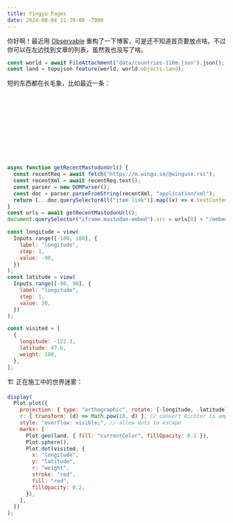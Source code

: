 ```yaml
---
title: Yingyu Pages
date: 2024-08-04 11:39:00 -7000
---
```


你好啊！最近用 [Observable](https://observablehq.com/framework) 重构了一下博客，可是还不知道首页要放点啥。不过你可以在左边找到文章的列表，虽然我也没写了啥。

```js
const world = await FileAttachment("data/countries-110m.json").json();
const land = topojson.feature(world, world.objects.land);
```

短的东西都在长毛象，比如最近一条：

<p>
<iframe src="about:blank" class="mastodon-embed" style="width: 100%; border: 0" allowfullscreen="allowfullscreen"></iframe><script src="https://m.wingu.se/embed.js" async="async"></script>
</p>

```js
async function getRecentMastodonUrl() {
  const recentReq = await fetch("https://m.wingu.se/@winguse.rss");
  const recentXml = await recentReq.text();
  const parser = new DOMParser();
  const doc = parser.parseFromString(recentXml, "application/xml");
  return [...doc.querySelectorAll("item link")].map((x) => x.textContent);
}
const urls = await getRecentMastodonUrl();
document.querySelector("iframe.mastodon-embed").src = urls[0] + "/embed";
```

```js
const longitude = view(
  Inputs.range([-180, 180], {
    label: "longitude",
    step: 1,
    value: -90,
  })
);
const latitude = view(
  Inputs.range([-90, 90], {
    label: "longitude",
    step: 1,
    value: 30,
  })
);
```

```js
const visited = [
  {
    longitude: -122.3,
    latitude: 47.6,
    weight: 100,
  },
];
```

🏗️ 正在施工中的世界迷雾：

```js
display(
  Plot.plot({
    projection: { type: "orthographic", rotate: [-longitude, -latitude] },
    r: { transform: (d) => Math.pow(10, d) }, // convert Richter to amplitude
    style: "overflow: visible;", // allow dots to escape
    marks: [
      Plot.geo(land, { fill: "currentColor", fillOpacity: 0.2 }),
      Plot.sphere(),
      Plot.dot(visited, {
        x: "longitude",
        y: "latitude",
        r: "weight",
        stroke: "red",
        fill: "red",
        fillOpacity: 0.2,
      }),
    ],
  })
);
```
